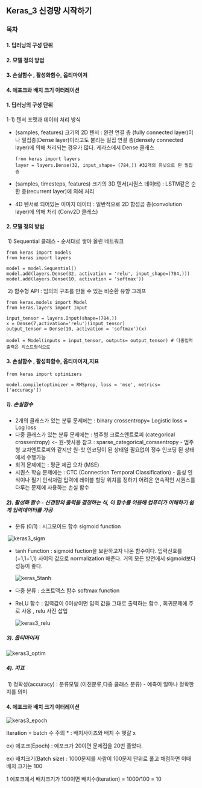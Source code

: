 ## Keras_3 신경망 시작하기

###  목차

#### 1. 딥러닝의 구성 단위

#### 2. 모델 정의 방법

#### 3. 손실함수 , 활성화함수, 옵티마이저

#### 4. 에포크와 배치 크기 이터레이션



#### 1. 딥러닝의 구성 단위

1-1) 텐서 포맷과 데이터 처리 방식

- (samples, features) 크기의 2D 텐서 : 완전 연결 층 (fully connected layer)이나 밀집층(Dense layer)이라고도 불리는 밀집 연결 층(densely connected layer)에 의해 처리되는 경우가 많다. 케라스에서 Dense 클래스

  ```
  from keras import layers
  layer = layers.Dense(32, input_shape= (784,)) #32개의 유닛으로 된 밀집 층
  ```

  

- (samples, timesteps, features) 크기의 3D 텐서(시퀀스 데이터) : LSTM같은 순환  층(recurrent layer)에 의해 처리

- 4D 텐서로 되어있는 이미지 데이터 : 일반적으로 2D 합성곱 층(convolution layer)에 의해 처리 (Conv2D 클래스)



#### 2. 모델 정의 방법

​	1) Sequential 클래스 - 순서대로 쌓아 올린 네트워크

```
from keras import models
from keras import layers

model = model.Sequential()
model.add(layers.Dense(32, activation = 'relu', input_shape=(784,)))
model.add(layers.Dense(10, activation = 'softmax'))
```



​	2) 함수형 API : 임의의 구조를 만들 수 있는 비순환 유향 그래프

 ```
from keras.models import Model
from keras.layers import Input

input_tensor = layers.Input(shape=(784,))
x = Dense(7,activation='relu')(input_tensor)
output_tensor = Dense(10, activation = 'softmax')(x)

model = Model(inputs = input_tensor, outputs= output_tensor) # 다중입력 출력은 리스트형식으로
 ```



#### 3. 손실함수 , 활성화함수, 옵티마이저,지표

```
from keras import optimizers

model.compile(optimizer = RMSprop, loss = 'mse', metrics= ['accuracy'])
```

##### 1). 손실함수  

* 2개의 클래스가 있는 분류 문제에는 : binary crossentropy= Logistic loss = Log loss
* 다중 클래스가 있는 분류 문제에는 : 범주형 크로스엔트로피 (categorical crossentropy) <- 원-핫사용            참고 : sparse_categorical_corssentropy - 범주형 교차엔트로피와 같지만 원-핫 인코딩이 된 상태일 필요없이 정수 인코딩 된 상태에서 수행가능
* 회귀 문제에는 : 평균 제곱 오차 (MSE)
* 시퀀스 학습 문제에는 : CTC (Connection Temporal Classification) - 음성 인식이나 필기 인식처럼 입력에 레이블 할당 위치를 정하기 어려운 연속적인 시퀀스를 다루는 문제에 사용하는 손실 함수

##### 2). 활성화 함수 - 신경망의 출력을 결정하는 식, 이 함수를 이용해 컴퓨터가 이해하기 쉽게 입력데이터를 가공

* 분류 (0/1) : 시그모이드 함수 sigmoid function  

​    ![keras3_sigm](C:\Users\student\Desktop\철희\TIL\keras_concept\picture\keras_3\keras3_sigm.JPG)

* tanh Function : sigmoid fuction을 보완하고자 나온 함수이다. 입력신호를 (−1,1−1,1) 사이의 값으로 normalization 해준다. 거의 모든 방면에서 sigmoid보다 성능이 좋다.

   ![keras_5tanh](C:\Users\student\Desktop\철희\TIL\keras_concept\picture\keras_3\keras_5tanh.JPG)

* 다중 분류 : 소프트맥스 함수 softmax function

* ReLU 함수 : 입력값이 0이상이면 입력 값을 그대로 출력하는 함수 , 회귀문제에 주로 사용 , relu 사진 삽입

  ![keras3_relu](C:\Users\student\Desktop\철희\TIL\keras_concept\picture\keras_3\keras3_relu.JPG)

##### 3). 옵티마이저 

![keras3_optim](C:\Users\student\Desktop\철희\TIL\keras_concept\picture\keras_3\keras3_optim.JPG)

##### 4). 지표

​	1) 정확성(accuracy) : 분류모델 (이진분류,다중 클래스 분류) - 예측이 얼마나 정확한지를 의미



#### 4. 에포크와 배치 크기 이터레이션

![keras3_epoch](C:\Users\student\Desktop\철희\TIL\keras_concept\picture\keras_3\keras3_epoch.JPG)

Iteration = batch 수     주의 * : 배치사이즈와 배치 수 헷갈 x

ex) 에포크(Epoch) :  에포크가 20이면 문제집을 20번 풀었다.

ex) 배치크기(Batch size) : 1000문제를 사람이 100문제 단위로 풀고 채점하면 이때 배치 크기는 100 

1 에포크에서 배치크기가 100이면 배치수(iteration) = 1000/100 = 10

